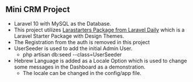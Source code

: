 ## Mini CRM Project
- Laravel 10 with MySQL as the Database.
- This project utilizes [Larastarters Package from Laravel Daily](https://github.com/LaravelDaily/Larastarters) which is a Laravel Starter Package with Design Themes.
- The Registration from the auth is removed in this project
- UserSeeder is used to add the initial Admin User.
  -  php artisan db:seed --class=UserSeeder
- Hebrew Language is added as a Locale Option which is used to change some messages in the Dashboard as a demonstration.
  - The locale can be changed in the config/app file.
